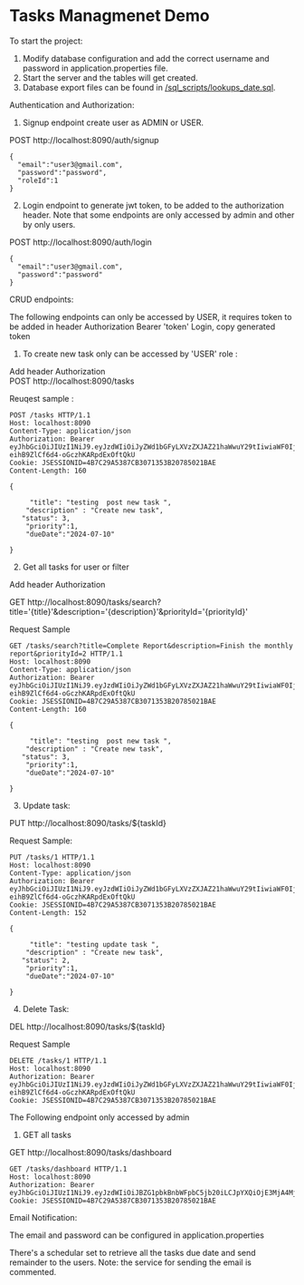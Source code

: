 # Tasks Managmenet Demo

To start the project:
1. Modify database configuration and add the correct username and password in application.properties file.
2. Start the server and the tables will get created.
3. Database export files can be found in  [/sql_scripts/lookups_date.sql](/sql_scripts/lookups_date.sql).

 
  
Authentication and Authorization:
1.  Signup endpoint create user as ADMIN or USER.

POST http://localhost:8090/auth/signup
```
{
  "email":"user3@gmail.com",
  "password":"password",
  "roleId":1
}  
```
2. Login endpoint to generate jwt token, to be added to the authorization header. Note that some endpoints are only accessed by admin and other by only users.

POST http://localhost:8090/auth/login
```
{
  "email":"user3@gmail.com",
  "password":"password"
} 
```
CRUD endpoints:

The following endpoints can only be accessed by USER, it requires token to be added in header Authorization Bearer 'token'
Login, copy generated token

1. To create new task only can be accessed by 'USER' role :

Add header Authorization  
POST http://localhost:8090/tasks

Reuqest sample :
```
POST /tasks HTTP/1.1
Host: localhost:8090
Content-Type: application/json
Authorization: Bearer eyJhbGciOiJIUzI1NiJ9.eyJzdWIiOiJyZWd1bGFyLXVzZXJAZ21haWwuY29tIiwiaWF0IjoxNzIwODI3NjM5LCJleHAiOjE3MjA4MzEyMzl9.pZyodDypNaq-eihB9ZlCf6d4-oGczhKARpdExOftQkU
Cookie: JSESSIONID=4B7C29A5387CB3071353B20785021BAE
Content-Length: 160

{

     "title": "testing  post new task ",
    "description" : "Create new task",
   "status": 3,
    "priority":1,
    "dueDate":"2024-07-10"
 
}
```

2. Get all tasks for user or filter 

Add header Authorization  

GET http://localhost:8090/tasks/search?title='{title}'&description='{description}'&priorityId='{priorityId}'

Request Sample

```
GET /tasks/search?title=Complete Report&description=Finish the monthly report&priorityId=2 HTTP/1.1
Host: localhost:8090
Content-Type: application/json
Authorization: Bearer eyJhbGciOiJIUzI1NiJ9.eyJzdWIiOiJyZWd1bGFyLXVzZXJAZ21haWwuY29tIiwiaWF0IjoxNzIwODI3NjM5LCJleHAiOjE3MjA4MzEyMzl9.pZyodDypNaq-eihB9ZlCf6d4-oGczhKARpdExOftQkU
Cookie: JSESSIONID=4B7C29A5387CB3071353B20785021BAE
Content-Length: 160

{

     "title": "testing  post new task ",
    "description" : "Create new task",
   "status": 3,
    "priority":1,
    "dueDate":"2024-07-10"
 
}
```

3. Update task:

PUT http://localhost:8090/tasks/${taskId}

Request Sample:
```
PUT /tasks/1 HTTP/1.1
Host: localhost:8090
Content-Type: application/json
Authorization: Bearer eyJhbGciOiJIUzI1NiJ9.eyJzdWIiOiJyZWd1bGFyLXVzZXJAZ21haWwuY29tIiwiaWF0IjoxNzIwODI3NjM5LCJleHAiOjE3MjA4MzEyMzl9.pZyodDypNaq-eihB9ZlCf6d4-oGczhKARpdExOftQkU
Cookie: JSESSIONID=4B7C29A5387CB3071353B20785021BAE
Content-Length: 152

{

     "title": "testing update task ",
    "description" : "Create new task",
   "status": 2,
    "priority":1,
    "dueDate":"2024-07-10"
 
}
```

4. Delete Task:

DEL http://localhost:8090/tasks/${taskId}

Request Sample
```
DELETE /tasks/1 HTTP/1.1
Host: localhost:8090
Authorization: Bearer eyJhbGciOiJIUzI1NiJ9.eyJzdWIiOiJyZWd1bGFyLXVzZXJAZ21haWwuY29tIiwiaWF0IjoxNzIwODI3NjM5LCJleHAiOjE3MjA4MzEyMzl9.pZyodDypNaq-eihB9ZlCf6d4-oGczhKARpdExOftQkU
Cookie: JSESSIONID=4B7C29A5387CB3071353B20785021BAE

```

The Following endpoint only accessed by admin

1. GET all tasks

GET http://localhost:8090/tasks/dashboard
```
GET /tasks/dashboard HTTP/1.1
Host: localhost:8090
Authorization: Bearer eyJhbGciOiJIUzI1NiJ9.eyJzdWIiOiJBZG1pbkBnbWFpbC5jb20iLCJpYXQiOjE3MjA4Mjg3MzksImV4cCI6MTcyMDgzMjMzOX0.GBRpRCwVK2IlHrDEViq4gWxmZOa84k67JdBfLUYTSAM
Cookie: JSESSIONID=4B7C29A5387CB3071353B20785021BAE
```

Email Notification:

The email and password can be configured in application.properties

There's a schedular set to retrieve all the tasks due date and send remainder to the users. Note: the service for sending the email is commented.


